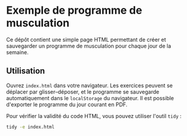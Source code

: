 # Exemple de programme de musculation

Ce dépôt contient une simple page HTML permettant de créer et sauvegarder un programme de musculation pour chaque jour de la semaine.

## Utilisation

Ouvrez `index.html` dans votre navigateur. Les exercices peuvent se déplacer par glisser–déposer, et le programme se sauvegarde automatiquement dans le `localStorage` du navigateur. Il est possible d'exporter le programme du jour courant en PDF.

Pour vérifier la validité du code HTML, vous pouvez utiliser l'outil `tidy` :

```bash
tidy -e index.html
```
